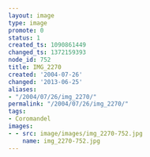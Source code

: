 ```yaml
---
layout: image
type: image
promote: 0
status: 1
created_ts: 1090861449
changed_ts: 1372159393
node_id: 752
title: IMG_2270
created: '2004-07-26'
changed: '2013-06-25'
aliases:
- "/2004/07/26/img_2270/"
permalink: "/2004/07/26/img_2270/"
tags:
- Coromandel
images:
- - src: image/images/img_2270-752.jpg
    name: img_2270-752.jpg
---
```


